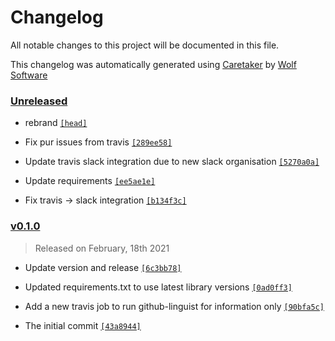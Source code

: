 # Changelog

All notable changes to this project will be documented in this file.


This changelog was automatically generated using [Caretaker](https://github.com/DevelopersToolbox/caretaker) by [Wolf Software](https://github.com/WolfSoftware)

### [Unreleased](https://github.com/AWSToolbox/list-regions/compare/v0.1.1...HEAD)

- rebrand [`[head]`](https://github.com/AWSToolbox/list-regions/commit/)

- Fix pur issues from travis [`[289ee58]`](https://github.com/AWSToolbox/list-regions/commit/289ee58bb16508e12f4fd4bc164bf1c1010df610)

- Update travis slack integration due to new slack organisation [`[5270a0a]`](https://github.com/AWSToolbox/list-regions/commit/5270a0af08dd0d0acb759bfeda75464fcafbba92)

- Update requirements [`[ee5ae1e]`](https://github.com/AWSToolbox/list-regions/commit/ee5ae1e1195985a14a6eb01e9c6c3bc643bac463)

- Fix travis -> slack integration [`[b134f3c]`](https://github.com/AWSToolbox/list-regions/commit/b134f3c1800d9dac72dede4e20f21890b049a5ba)

### [v0.1.0](https://github.com/AWSToolbox/list-regions/releases/v0.1.0)

> Released on February, 18th 2021

- Update version and release [`[6c3bb78]`](https://github.com/AWSToolbox/list-regions/commit/6c3bb789edecc9fef5133488b038e8dca5c0a6ac)

- Updated requirements.txt to use latest library versions [`[0ad0ff3]`](https://github.com/AWSToolbox/list-regions/commit/0ad0ff3b19a806c3102afe32495e489dbeb6687f)

- Add a new travis job to run github-linguist for information only [`[90bfa5c]`](https://github.com/AWSToolbox/list-regions/commit/90bfa5ce57a83bd1d47e16f7b756524035eaf17b)

- The initial commit [`[43a8944]`](https://github.com/AWSToolbox/list-regions/commit/43a8944757114bdd296de47189a51806a2ce5c48)

